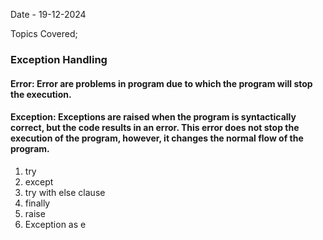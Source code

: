 Date - 19-12-2024

Topics Covered;

### Exception Handling

#### Error: Error are problems in program due to which the program will stop the execution.
#### Exception: Exceptions are raised when the program is syntactically correct, but the code results in an error. This error does not stop the execution of the program, however, it changes the normal flow of the program.

1. try
2. except
3. try with else clause
4. finally
5. raise
6. Exception as e
